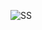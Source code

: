 ![SS](https://github.com/Zammmmmmmm/intentpakarifin/assets/129129749/e6e5b6a2-66ce-473e-beab-f52284e40450)

